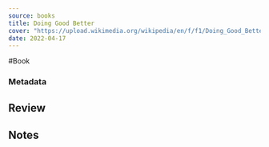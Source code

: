 ```yaml
---
source: books
title: Doing Good Better
cover: "https://upload.wikimedia.org/wikipedia/en/f/f1/Doing_Good_Better.jpg"
date: 2022-04-17
---
```


#Book 

### Metadata

## Review

## Notes